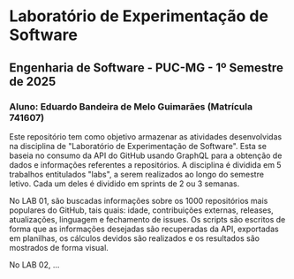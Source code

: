 # Laboratório de Experimentação de Software
## Engenharia de Software - PUC-MG - 1º Semestre de 2025
### Aluno: Eduardo Bandeira de Melo Guimarães (Matrícula 741607)

Este repositório tem como objetivo armazenar as atividades desenvolvidas na disciplina de "Laboratório de Experimentação de Software". 
Esta se baseia no consumo da API do GitHub usando GraphQL para a obtenção de dados e informações referentes a repositórios.
A disciplina é dividida em 5 trabalhos entitulados "labs", a serem realizados ao longo do semestre letivo. Cada um deles é dividido em sprints de 2 ou 3 semanas.

No LAB 01, são buscadas informações sobre os 1000 repositórios mais populares do GitHub, tais quais: idade, contribuições externas, releases, atualizações, linguagem e fechamento de issues.
Os scripts são escritos de forma que as informações desejadas são recuperadas da API, exportadas em planilhas, os cálculos devidos são realizados e os resultados são mostrados de forma visual.

No LAB 02, ...